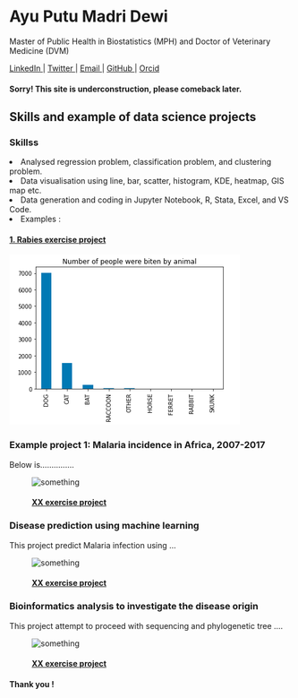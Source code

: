 # Ayu Putu Madri Dewi
<p> Master of Public Health in Biostatistics (MPH) and Doctor of Veterinary Medicine (DVM) </p>
<a href="https://www.linkedin.com/in/ayuputumadridewi/"> LinkedIn </a> |
<a href="https://www.twitter.com/ayupmdewi"> Twitter </a> |
<a href="mailto:ayudew262@gmail.com">Email </a> |
<a href="https://github.com/ayudewi"> GitHub </a> |
<a href="https://orcid.org/0000-0001-7645-6424"> Orcid </a>
<p>
<h4 style="red">Sorry! This site is underconstruction, please comeback later.</h4>

<h2> Skills and example of data science projects </h2>

<h3> Skillss </h3>
<li> Analysed regression problem, classification problem, and clustering problem.  </li>
<li> Data visualisation using line, bar, scatter, histogram, KDE, heatmap, GIS map etc. </li>
<li> Data generation and coding in Jupyter Notebook, R, Stata, Excel, and VS Code. </li>
<li> Examples : </li>
<h4>  
<a href="https://www.kaggle.com/code/ayudewi/rabies"> 1. Rabies exercise project </a> </h4>
<img src="images/rabiesgraph.png" alt="animal bites">

<h3> Example project 1: Malaria incidence in Africa, 2007-2017 </h3>
Below is...............
<figure>
<img src="images_girl.jpg" alt="something" style="width:45%">
<figcaption><h4><a href="https://www.kaggle.com/code/ayudewi/rabies"> XX exercise project </a> </h4> </figcaption>
</figure>

<h3> Disease prediction using machine learning </h3>
This project predict Malaria infection using ...
<figure>
<img src="images_girl.jpg" alt="something" style="width:45%">
<figcaption><h4><a href="https://www.kaggle.com/code/ayudewi/rabies"> XX exercise project </a> </h4> </figcaption>
</figure>


<h3> Bioinformatics analysis to investigate the disease origin </h3>
This project attempt to proceed with sequencing and phylogenetic tree ....
<figure>
<img src="images_girl.jpg" alt="something" style="width:45%">
<figcaption><h4><a href="https://www.kaggle.com/code/ayudewi/rabies"> XX exercise project </a> </h4> </figcaption>
</figure>


<h4> Thank you ! </h4>
